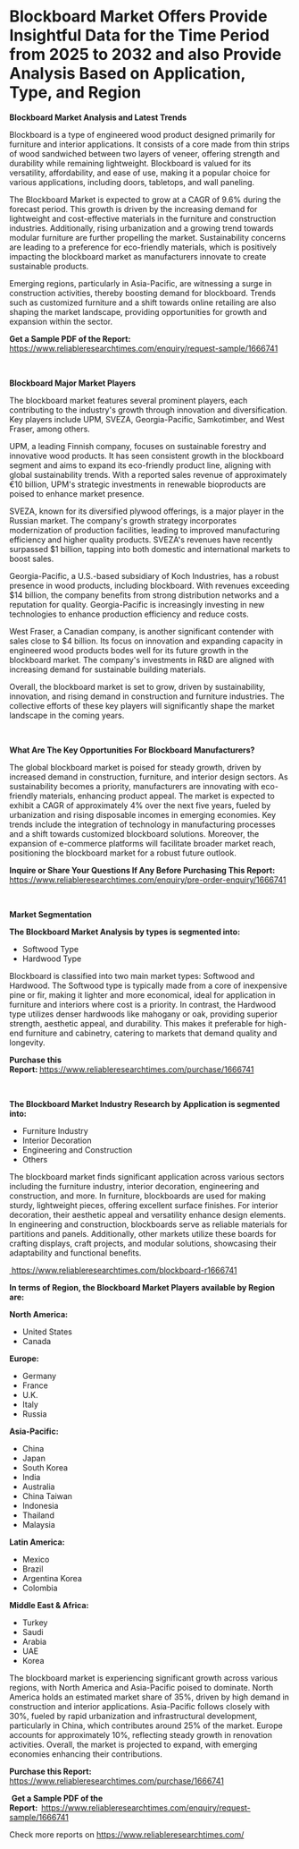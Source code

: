 <p><h1>Blockboard Market Offers Provide Insightful Data for the Time Period from 2025 to 2032 and also Provide Analysis Based on Application, Type, and Region</h1></p><p><strong>Blockboard Market Analysis and Latest Trends</strong></p>
<p><p>Blockboard is a type of engineered wood product designed primarily for furniture and interior applications. It consists of a core made from thin strips of wood sandwiched between two layers of veneer, offering strength and durability while remaining lightweight. Blockboard is valued for its versatility, affordability, and ease of use, making it a popular choice for various applications, including doors, tabletops, and wall paneling.</p><p>The Blockboard Market is expected to grow at a CAGR of 9.6% during the forecast period. This growth is driven by the increasing demand for lightweight and cost-effective materials in the furniture and construction industries. Additionally, rising urbanization and a growing trend towards modular furniture are further propelling the market. Sustainability concerns are leading to a preference for eco-friendly materials, which is positively impacting the blockboard market as manufacturers innovate to create sustainable products.</p><p>Emerging regions, particularly in Asia-Pacific, are witnessing a surge in construction activities, thereby boosting demand for blockboard. Trends such as customized furniture and a shift towards online retailing are also shaping the market landscape, providing opportunities for growth and expansion within the sector.</p></p>
<p><strong>Get a Sample PDF of the Report:&nbsp;</strong> <a href="https://www.reliableresearchtimes.com/enquiry/request-sample/1666741?utm_campaign=2531&utm_medium=2&utm_source=Github&utm_content=ia&utm_term=06032025&utm_id=blockboard">https://www.reliableresearchtimes.com/enquiry/request-sample/1666741</a></p>
<p>&nbsp;</p>
<p><strong>Blockboard Major Market Players</strong></p>
<p><p>The blockboard market features several prominent players, each contributing to the industry's growth through innovation and diversification. Key players include UPM, SVEZA, Georgia-Pacific, Samkotimber, and West Fraser, among others.</p><p>UPM, a leading Finnish company, focuses on sustainable forestry and innovative wood products. It has seen consistent growth in the blockboard segment and aims to expand its eco-friendly product line, aligning with global sustainability trends. With a reported sales revenue of approximately €10 billion, UPM's strategic investments in renewable bioproducts are poised to enhance market presence.</p><p>SVEZA, known for its diversified plywood offerings, is a major player in the Russian market. The company's growth strategy incorporates modernization of production facilities, leading to improved manufacturing efficiency and higher quality products. SVEZA's revenues have recently surpassed $1 billion, tapping into both domestic and international markets to boost sales.</p><p>Georgia-Pacific, a U.S.-based subsidiary of Koch Industries, has a robust presence in wood products, including blockboard. With revenues exceeding $14 billion, the company benefits from strong distribution networks and a reputation for quality. Georgia-Pacific is increasingly investing in new technologies to enhance production efficiency and reduce costs.</p><p>West Fraser, a Canadian company, is another significant contender with sales close to $4 billion. Its focus on innovation and expanding capacity in engineered wood products bodes well for its future growth in the blockboard market. The company's investments in R&D are aligned with increasing demand for sustainable building materials.</p><p>Overall, the blockboard market is set to grow, driven by sustainability, innovation, and rising demand in construction and furniture industries. The collective efforts of these key players will significantly shape the market landscape in the coming years.</p></p>
<p>&nbsp;</p>
<p><strong>What Are The Key Opportunities For Blockboard Manufacturers?</strong></p>
<p><p>The global blockboard market is poised for steady growth, driven by increased demand in construction, furniture, and interior design sectors. As sustainability becomes a priority, manufacturers are innovating with eco-friendly materials, enhancing product appeal. The market is expected to exhibit a CAGR of approximately 4% over the next five years, fueled by urbanization and rising disposable incomes in emerging economies. Key trends include the integration of technology in manufacturing processes and a shift towards customized blockboard solutions. Moreover, the expansion of e-commerce platforms will facilitate broader market reach, positioning the blockboard market for a robust future outlook.</p></p>
<p><strong>Inquire or Share Your Questions If Any Before Purchasing This Report:</strong> <a href="https://www.reliableresearchtimes.com/enquiry/pre-order-enquiry/1666741?utm_campaign=2531&utm_medium=2&utm_source=Github&utm_content=ia&utm_term=06032025&utm_id=blockboard">https://www.reliableresearchtimes.com/enquiry/pre-order-enquiry/1666741</a></p>
<p>&nbsp;</p>
<p><strong>Market Segmentation</strong></p>
<p><strong>The Blockboard Market Analysis by types is segmented into:</strong></p>
<p><ul><li>Softwood Type</li><li>Hardwood Type</li></ul></p>
<p><p>Blockboard is classified into two main market types: Softwood and Hardwood. The Softwood type is typically made from a core of inexpensive pine or fir, making it lighter and more economical, ideal for application in furniture and interiors where cost is a priority. In contrast, the Hardwood type utilizes denser hardwoods like mahogany or oak, providing superior strength, aesthetic appeal, and durability. This makes it preferable for high-end furniture and cabinetry, catering to markets that demand quality and longevity.</p></p>
<p><strong>Purchase this Report:&nbsp;</strong><a href="https://www.reliableresearchtimes.com/purchase/1666741?utm_campaign=2531&utm_medium=2&utm_source=Github&utm_content=ia&utm_term=06032025&utm_id=blockboard">https://www.reliableresearchtimes.com/purchase/1666741</a></p>
<p>&nbsp;</p>
<p><strong>The Blockboard Market Industry Research by Application is segmented into:</strong></p>
<p><ul><li>Furniture Industry</li><li>Interior Decoration</li><li>Engineering and Construction</li><li>Others</li></ul></p>
<p><p>The blockboard market finds significant application across various sectors including the furniture industry, interior decoration, engineering and construction, and more. In furniture, blockboards are used for making sturdy, lightweight pieces, offering excellent surface finishes. For interior decoration, their aesthetic appeal and versatility enhance design elements. In engineering and construction, blockboards serve as reliable materials for partitions and panels. Additionally, other markets utilize these boards for crafting displays, craft projects, and modular solutions, showcasing their adaptability and functional benefits.</p></p>
<p><a href="https://www.reliableresearchtimes.com/blockboard-r1666741?utm_campaign=2531&utm_medium=2&utm_source=Github&utm_content=ia&utm_term=06032025&utm_id=blockboard">&nbsp;https://www.reliableresearchtimes.com/blockboard-r1666741</a></p>
<p><strong>In terms of Region, the Blockboard Market Players available by Region are:</strong></p>
<p>
    <p> <strong> North America: </strong>
        <ul>
            <li>United States</li>
            <li>Canada</li>
        </ul>
        </p> 
    <p> <strong> Europe: </strong>
        <ul>
            <li>Germany</li>
            <li>France</li>
            <li>U.K.</li>
            <li>Italy</li>
            <li>Russia</li>
        </ul>
        </p> 
    <p> <strong> Asia-Pacific: </strong>
        <ul>
            <li>China</li>
            <li>Japan</li>
            <li>South Korea</li>
            <li>India</li>
            <li>Australia</li>
            <li>China Taiwan</li>
            <li>Indonesia</li>
            <li>Thailand</li>
            <li>Malaysia</li>
        </ul>
        </p> 
    <p> <strong> Latin America: </strong>
        <ul>
            <li>Mexico</li>
            <li>Brazil</li>
            <li>Argentina Korea</li>
            <li>Colombia</li>
        </ul>
        </p> 
    <p> <strong> Middle East & Africa: </strong>
        <ul>
            <li>Turkey</li>
            <li>Saudi</li>
            <li>Arabia</li>
            <li>UAE</li>
            <li>Korea</li>
        </ul>
    </p>
    </p>
<p><p>The blockboard market is experiencing significant growth across various regions, with North America and Asia-Pacific poised to dominate. North America holds an estimated market share of 35%, driven by high demand in construction and interior applications. Asia-Pacific follows closely with 30%, fueled by rapid urbanization and infrastructural development, particularly in China, which contributes around 25% of the market. Europe accounts for approximately 10%, reflecting steady growth in renovation activities. Overall, the market is projected to expand, with emerging economies enhancing their contributions.</p></p>
<p><strong>Purchase this Report: </strong><a href="https://www.reliableresearchtimes.com/purchase/1666741?utm_campaign=2531&utm_medium=2&utm_source=Github&utm_content=ia&utm_term=06032025&utm_id=blockboard">https://www.reliableresearchtimes.com/purchase/1666741</a></p>
<p>&nbsp;<strong>Get a Sample PDF of the Report:&nbsp;&nbsp;</strong><a href="https://www.reliableresearchtimes.com/enquiry/request-sample/1666741?utm_campaign=2531&utm_medium=2&utm_source=Github&utm_content=ia&utm_term=06032025&utm_id=blockboard">https://www.reliableresearchtimes.com/enquiry/request-sample/1666741</a></p>
<p><strong></strong></p>
<p>Check more reports on <a href="https://www.reliableresearchtimes.com/?utm_campaign=2531&utm_medium=2&utm_source=Github&utm_content=ia&utm_term=06032025&utm_id=blockboard">https://www.reliableresearchtimes.com/</a></p>